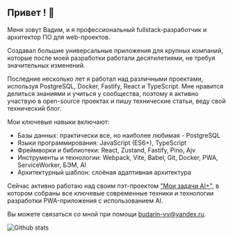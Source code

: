 ## Привет ! 👋

Меня зовут Вадим, и я профессиональный fullstack-разработчик и архитектор ПО для web-проектов. 

Создавал большие универсальные приложения для крупных компаний, которые после моей разработки работали десятилетиями, не требуя значительных изменений.

Последние несколько лет я работал над различными проектами, используя PostgreSQL, Docker, Fastify, React и TypeScript. 
Мне нравится делиться знаниями и учиться у сообщества, поэтому я активно участвую в open-source проектах и пишу технические статьи, веду свой технический блог. 

Мои ключевые навыки включают:

- Базы данных: практически все, но наиболее любимая - PostgreSQL
- Языки программирования: JavaScript (ES6+), TypeScript
- Фреймворки и библиотеки: React, Zustand, Fastify, Pino, Ajv
- Инструменты и технологии: Webpack, Vite, Babel, Git, Docker, PWA, ServiceWorker, БЭМ, AI
- Архитектурный шаблон: слоёная адаптивная архитектура

Сейчас активно работаю над своим пэт-проектом ["Мои задачи AI+"](https://github.com/budarin/my-tasks), в котором собраны все ключевые современные техники и технологии разработки PWA-приложения с использованием AI.

Вы можете связаться со мной при помощи budarin-vv@yandex.ru.

![Github stats](https://github-readme-stats.vercel.app/api?username=budarin)


<!--
**budarin/budarin** is a ✨ _special_ ✨ repository because its `README.md` (this file) appears on your GitHub profile.

Here are some ideas to get you started:

- 🔭 I’m currently working on ...
- 🌱 I’m currently learning ...
- 👯 I’m looking to collaborate on ...
- 🤔 I’m looking for help with ...
- 💬 Ask me about ...
- 📫 How to reach me: ...
- 😄 Pronouns: ...
- ⚡ Fun fact: ...
-->
